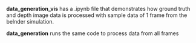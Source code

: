 **data_generation_vis** has a .ipynb file that demonstrates how ground truth and depth image data is processed with sample data of 1 frame from the belnder simulation.

**data_generation**  runs the same code to process data from all frames
